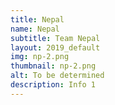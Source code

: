 ```yaml
---
title: Nepal
name: Nepal
subtitle: Team Nepal
layout: 2019_default
img: np-2.png
thumbnail: np-2.png
alt: To be determined
description: Info 1
---
```

